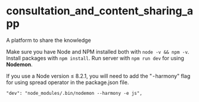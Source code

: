 # consultation_and_content_sharing_app

A platform to share the knowledge


Make sure you have Node and NPM installed both with `node -v && npm -v`.
Install packages with `npm install`.
Run server with `npm run dev` for using **Nodemon**.

If you use a Node version ≤ 8.2.1, you will need to add the " - harmony" flag for using spread operator in the package.json file.

`"dev": "node_modules/.bin/nodemon --harmony -e js",`
